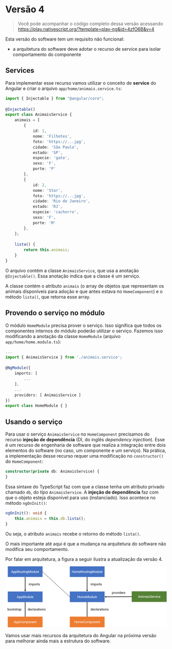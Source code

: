 # Versão 4

> Você pode acompanhar o código completo dessa versão acessando https://play.nativescript.org/?template=play-ng&id=4zfO6B&v=4

Esta versão do software tem um requisito não funcional:

* a arquitetura do software deve adotar o recurso de service para isolar comportamento do componente

## Services

Para implementar esse recurso vamos utilizar o conceito de **service** do Angular e criar o arquivo `app/home/animais.service.ts`:

```typescript
import { Injectable } from "@angular/core";

@Injectable()
export class AnimaisService {
    animais = [
        {
            id: 1,
            nome: 'Filhotes',
            foto: 'https://...jpg',
            cidade: 'São Paulo',
            estado: 'SP',
            especie: 'gato',
            sexo: 'F',
            porte: 'P'
        },
        {
            id: 2,
            nome: 'Star',
            foto: 'https://...jpg',
            cidade: 'Rio de Janeiro',
            estado: 'RJ',
            especie: 'cachorro',
            sexo: 'F',
            porte: 'M'
        },
    ];

    lista() {
        return this.animais;
    }
}
```

O arquivo contém a classe `AnimaisService`, que usa a anotação `@Injectable()`. Essa anotação indica que a classe é um serviço.

A classe contém o atributo `animais` (o array de objetos que representam os animais disponíveis para adoção e que antes estava no `HomeComponent`) e o método `lista()`, que retorna esse array.

## Provendo o serviço no módulo

O módulo `HomeModule` precisa prover o serviço. Isso significa que todos os componentes internos do módulo poderão utilizar o serviço. Fazemos isso modificando a anotação da classe `HomeModule` (arquivo `app/home/home.module.ts`):

```typescript
...
import { AnimaisService } from './animais.service';

@NgModule({
    imports: [
        ...
    ],
    ...
    providers: [ AnimaisService ]
})
export class HomeModule { }
```

## Usando o serviço 

Para usar o serviço `AnimaisService` no `HomeComponent` precisamos do recurso **injeção de dependência** (DI, do inglês *dependency injection*). Esse é um recurso de engenharia de software que realiza a integração entre dois elementos do software (no caso, um componente e um serviço). Na prática, a implementação desse recurso requer uma modificação no `constructor()` do `HomeComponent`:

```typescript
constructor(private db: AnimaisService) {
}
```

Essa sintaxe do TypeScript faz com que a classe tenha um atributo privado chamado `db`, do tipo `AnimaisService`. A **injeção de dependência** faz com que o objeto esteja disponível para uso (instanciado). Isso acontece no método `ngOnInit()`:

```typescript
ngOnInit(): void {
    this.animais = this.db.lista();
}
```

Ou seja, o atributo `animais` recebe o retorno do método `lista()`.

O mais importante até aqui é que a mudança na arquitetura do software não modifica seu comportamento.

Por falar em arquitetura, a figura a seguir ilustra a atualização da versão 4.

![](img/adotapet-v4/arquitetura-angular.png)

Vamos usar mais recursos da arquitetura do Angular na próxima versão para melhorar ainda mais a estrutura do software.
